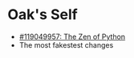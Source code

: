 # Oak's Self

- [#119049957: The Zen of Python](119049957-zen-of-python.md)
- The most fakestest changes
